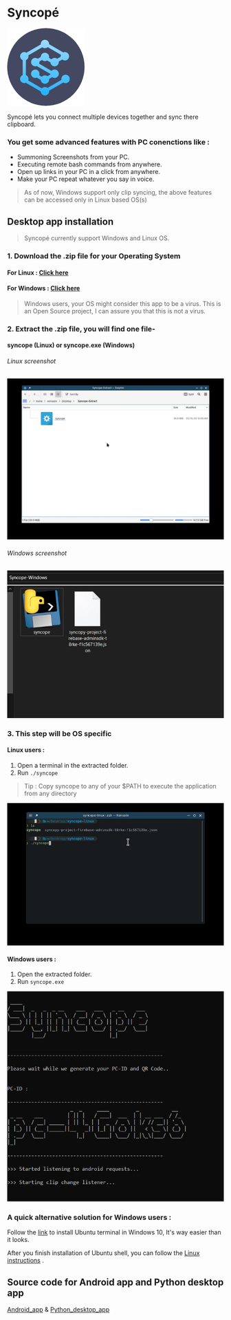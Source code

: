 # Syncopé
![logo](syncopy_logo.png "logo")
 
 
 Syncopé lets you connect multiple devices together and sync there clipboard.

### You get some advanced features with PC conenctions like :

- Summoning Screenshots from your PC.
-  Executing remote bash commands from anywhere.
- Open up links in your PC in a click from anywhere. 
-  Make your PC repeat whatever you say in voice. 



> As of now, Windows support only clip syncing, the above features can be accessed only in Linux based OS(s)

## Desktop app installation

> Syncopé currently support Windows and Linux OS.

###  1. Download the .zip file for your Operating System 

#### For Linux : [Click here](http://www.mediafire.com/file/g7zpmj93xoubqqe/syncope-linux.zip/file "Linux")

#### For Windows : [Click here](http://www.mediafire.com/file/a2sv5o4qw6npg9a/Syncope-Windows.zip/file "Windows")

> Windows users, your OS might consider this app to be a virus. This is an Open Source project, I can assure you that this is not a virus.

### 2. Extract the .zip file, you will find one file-
#### syncope (Linux) or syncope.exe (Windows)

###### Linux screenshot
![Linux screenshot](folder_linux.jpg "Linux screenshot")

###### Windows screenshot
![Windows screenshot](folder_windows.jpg "Windows screenshot")


### 3. This step will be OS specific
#### Linux users : 
1. Open a terminal in the extracted folder.
2. Run `./syncope` 

>Tip : Copy syncope to any of your $PATH to execute the application from any directory
 
![Terminal  Linux](terminal1.jpg "Terminal  Linux")

#### Windows users : 
1. Open the extracted folder.
2. Run `syncope.exe` 

![Terminal  Windows](windows_terminal.jpg "Terminal  Linux")

### A quick alternative solution for Windows users :
Follow the [link](https://ubuntu.com/tutorials/ubuntu-on-windows#1-overview "link") to install Ubuntu terminal in Windows 10, It's way easier than it looks.

After you finish installation of Ubuntu shell, you can follow the [Linux instructions](https://github.com/Ravenking7675/Syncopy/blob/master/README.md#desktop-app-installation "Linux instructions") .

## Source code for Android app and Python desktop app
[Android_app](https://github.com/Ravenking7675/Syncopy-App "Android app") & 
[Python_desktop_app](https://github.com/Ravenking7675/Syncopy-Python "Python desktop app")
